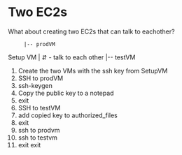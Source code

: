 # Two EC2s

What about creating two EC2s that can talk to eachother? 

         |-- prodVM 
Setup VM |        ⇵ - talk to each other
         |-- testVM 

1) Create the two VMs with the ssh key from SetupVM 
2) SSH to prodVM 
3) ssh-keygen 
4) Copy the public key to a notepad 
5) exit
6) SSH to testVM 
7) add copied key to authorized_files 
8) exit
9) ssh to prodvm
10) ssh to testvm
11) exit exit